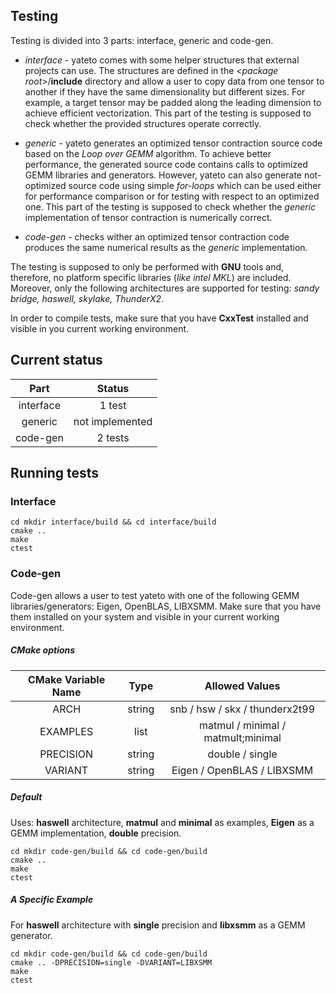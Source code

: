 ## Testing
Testing is divided into 3 parts: interface, generic and code-gen.

- *interface* - yateto comes with some helper structures that 
external projects can use. The structures are defined 
in the *\<package root\>*/**include** directory and allow a user to copy data from one 
tensor to another if they have the same dimensionality but 
different sizes. For example, a target tensor may be padded along the leading dimension 
to achieve efficient vectorization. This part of the testing is supposed to 
check whether the provided structures operate correctly.

- *generic* - yateto generates an optimized tensor contraction source code based on the
*Loop over GEMM* algorithm. To achieve better performance, the generated source code 
contains calls to optimized GEMM libraries and generators. However, yateto can 
also generate not-optimized source code using simple *for-loops* 
which can be used either for performance comparison or for testing with respect
to an optimized one. This part of the testing is supposed to check whether the 
*generic* implementation of tensor contraction is numerically correct.


- *code-gen* - checks wither an optimized tensor contraction code produces the same
numerical results as the *generic* implementation.

The testing is supposed to only be performed with **GNU** tools and, therefore, 
no platform specific libraries (*like intel MKL*) are included. Moreover, only the
following architectures are supported for testing: *sandy bridge, haswell, skylake, 
ThunderX2*. 

In order to compile tests, make sure that you have **CxxTest** installed and visible
in you current working environment.

## Current status
|    Part   |      Status     |
|:---------:|:---------------:|
| interface |     1 test     |
| generic   | not implemented |
| code-gen  |     2 tests     |


## Running tests
### Interface
```console
cd mkdir interface/build && cd interface/build
cmake ..
make
ctest
```

### Code-gen
Code-gen allows a user to test yateto with one of the following GEMM libraries/generators: Eigen, OpenBLAS,  LIBXSMM. Make sure that you have them installed on your system and visible in your current working environment.

##### CMake options
| CMake Variable Name |  Type  |         Allowed Values         |
|:-------------------:|:------:|:------------------------------:|
| ARCH                | string |    snb / hsw / skx / thunderx2t99    |
| EXAMPLES            |  list  | matmul / minimal / matmult;minimal |
| PRECISION           | string |          double / single         |
| VARIANT             | string |     Eigen / OpenBLAS / LIBXSMM     |

##### Default
Uses: **haswell** architecture, **matmul** and **minimal** as examples, **Eigen** 
as a GEMM implementation, **double** precision.
```console
cd mkdir code-gen/build && cd code-gen/build
cmake ..
make
ctest
```
##### A Specific Example
For **haswell** architecture with **single** precision and **libxsmm** 
as a GEMM generator.
```console
cd mkdir code-gen/build && cd code-gen/build
cmake .. -DPRECISION=single -DVARIANT=LIBXSMM
make
ctest
```

